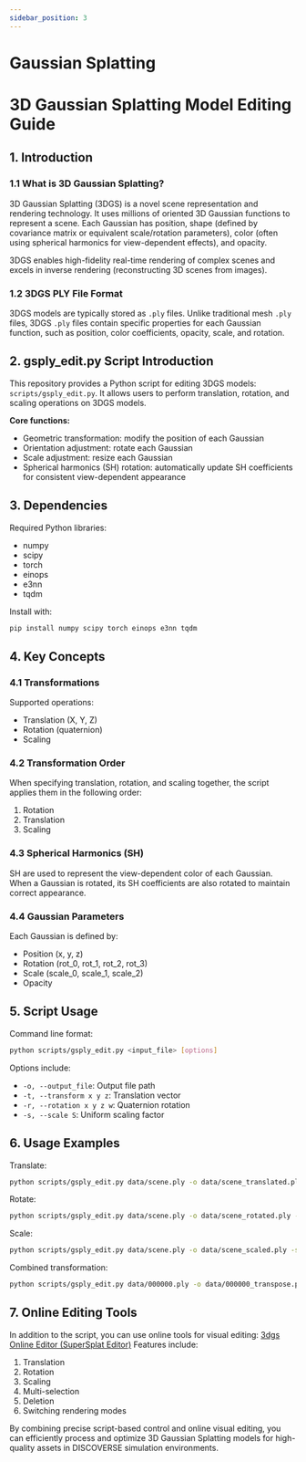 ```yaml
---
sidebar_position: 3
---
```


# Gaussian Splatting

# 3D Gaussian Splatting Model Editing Guide

## 1. Introduction

### 1.1 What is 3D Gaussian Splatting?
3D Gaussian Splatting (3DGS) is a novel scene representation and rendering technology. It uses millions of oriented 3D Gaussian functions to represent a scene. Each Gaussian has position, shape (defined by covariance matrix or equivalent scale/rotation parameters), color (often using spherical harmonics for view-dependent effects), and opacity.

3DGS enables high-fidelity real-time rendering of complex scenes and excels in inverse rendering (reconstructing 3D scenes from images).

### 1.2 3DGS PLY File Format
3DGS models are typically stored as `.ply` files. Unlike traditional mesh `.ply` files, 3DGS `.ply` files contain specific properties for each Gaussian function, such as position, color coefficients, opacity, scale, and rotation.

## 2. gsply_edit.py Script Introduction

This repository provides a Python script for editing 3DGS models: `scripts/gsply_edit.py`. It allows users to perform translation, rotation, and scaling operations on 3DGS models.

**Core functions:**
- Geometric transformation: modify the position of each Gaussian
- Orientation adjustment: rotate each Gaussian
- Scale adjustment: resize each Gaussian
- Spherical harmonics (SH) rotation: automatically update SH coefficients for consistent view-dependent appearance

## 3. Dependencies

Required Python libraries:
- numpy
- scipy
- torch
- einops
- e3nn
- tqdm

Install with:
```bash
pip install numpy scipy torch einops e3nn tqdm
```

## 4. Key Concepts

### 4.1 Transformations
Supported operations:
- Translation (X, Y, Z)
- Rotation (quaternion)
- Scaling

### 4.2 Transformation Order
When specifying translation, rotation, and scaling together, the script applies them in the following order:
1. Rotation
2. Translation
3. Scaling

### 4.3 Spherical Harmonics (SH)
SH are used to represent the view-dependent color of each Gaussian. When a Gaussian is rotated, its SH coefficients are also rotated to maintain correct appearance.

### 4.4 Gaussian Parameters
Each Gaussian is defined by:
- Position (x, y, z)
- Rotation (rot_0, rot_1, rot_2, rot_3)
- Scale (scale_0, scale_1, scale_2)
- Opacity

## 5. Script Usage

Command line format:
```bash
python scripts/gsply_edit.py <input_file> [options]
```
Options include:
- `-o, --output_file`: Output file path
- `-t, --transform x y z`: Translation vector
- `-r, --rotation x y z w`: Quaternion rotation
- `-s, --scale S`: Uniform scaling factor

## 6. Usage Examples

Translate:
```bash
python scripts/gsply_edit.py data/scene.ply -o data/scene_translated.ply -t 0.5 0.0 -0.2
```
Rotate:
```bash
python scripts/gsply_edit.py data/scene.ply -o data/scene_rotated.ply -r 0.0 0.0 0.38268343 0.92387953
```
Scale:
```bash
python scripts/gsply_edit.py data/scene.ply -o data/scene_scaled.ply -s 2.0
```
Combined transformation:
```bash
python scripts/gsply_edit.py data/000000.ply -o data/000000_transpose.ply -t 0.3 0.4 -0.5 -r 0. 0. 0.38268343 0.92387953 -s 1.5
```

## 7. Online Editing Tools

In addition to the script, you can use online tools for visual editing:
[3dgs Online Editor (SuperSplat Editor)](https://superspl.at/editor)
Features include:
1. Translation
2. Rotation
3. Scaling
4. Multi-selection
5. Deletion
6. Switching rendering modes

By combining precise script-based control and online visual editing, you can efficiently process and optimize 3D Gaussian Splatting models for high-quality assets in DISCOVERSE simulation environments.
